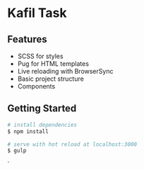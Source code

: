 # Kafil Task

## Features

- SCSS for styles
- Pug for HTML templates
- Live reloading with BrowserSync
- Basic project structure
- Components

## Getting Started

```bash
# install dependencies
$ npm install

# serve with hot reload at localhost:3000
$ gulp
```

`
